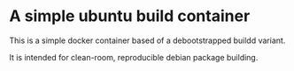 # A simple ubuntu build container

This is a simple docker container based of a debootstrapped buildd variant.

It is intended for clean-room, reproducible debian package building.
